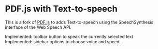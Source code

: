 # PDF.js with Text-to-speech

This is a fork of [PDF.js](https://mozilla.github.io/pdf.js/) to adds Text-to-speech using the SpeechSynthesis interface of the Web Speech API.

Implemented: toolbar button to speak the currently selected text 
Implemented: sidebar options to choose voice and speed.
